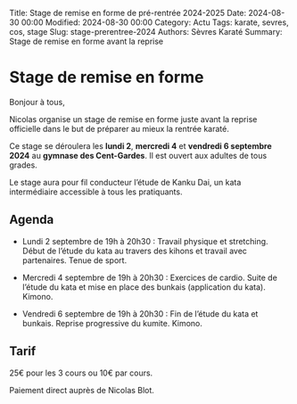 Title: Stage de remise en forme de pré-rentrée 2024-2025
Date: 2024-08-30 00:00
Modified: 2024-08-30 00:00
Category: Actu
Tags: karate, sevres, cos, stage
Slug: stage-prerentree-2024
Authors: Sèvres Karaté 
Summary: Stage de remise en forme avant la reprise

# Stage de remise en forme

Bonjour à tous,

Nicolas organise un stage de remise en forme juste avant la reprise officielle dans le but de préparer au mieux la rentrée karaté.

Ce stage se déroulera les __lundi 2__, __mercredi 4__ et __vendredi 6 septembre 2024__ au __gymnase des Cent-Gardes__. Il est ouvert aux adultes de tous grades.

Le stage aura pour fil conducteur l’étude de Kanku Dai, un kata intermédiaire accessible à tous les pratiquants.


## Agenda

- Lundi 2 septembre de 19h à 20h30 :  Travail physique et stretching. Début de l’étude du kata au travers des kihons et travail avec partenaires. Tenue de sport.


- Mercredi 4 septembre de 19h à 20h30 : Exercices de cardio. Suite de l’étude du kata et mise en place des bunkais (application du kata). Kimono.


- Vendredi 6 septembre de 19h à 20h30 : Fin de l’étude du kata et bunkais. Reprise progressive du kumite. Kimono.

## Tarif

25€ pour les 3 cours ou 10€ par cours. 

Paiement direct auprès de Nicolas Blot. 
